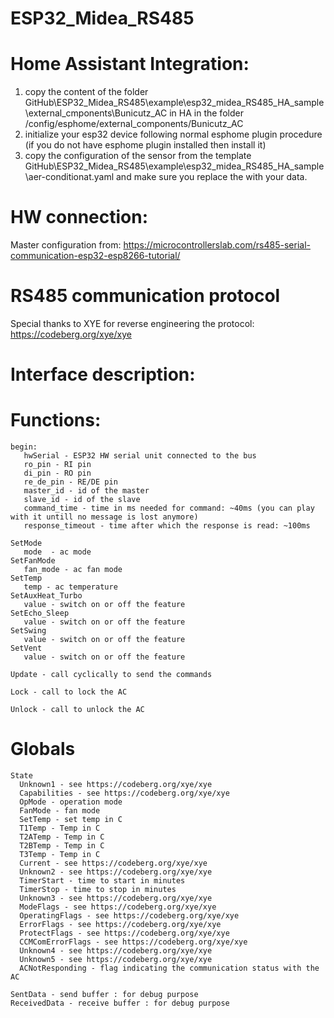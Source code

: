 # ESP32_Midea_RS485

# Home Assistant Integration:

1. copy the content of the folder GitHub\ESP32_Midea_RS485\example\esp32_midea_RS485_HA_sample\external_cmponents\Bunicutz_AC in HA in the folder /config/esphome/external_components/Bunicutz_AC
2. initialize your esp32 device following normal esphome plugin procedure (if you do not have esphome plugin installed then install it)
3. copy the configuration of the sensor from the template GitHub\ESP32_Midea_RS485\example\esp32_midea_RS485_HA_sample\aer-conditionat.yaml and make sure you replace the <your data> with your data.

# HW connection:
Master configuration from:
https://microcontrollerslab.com/rs485-serial-communication-esp32-esp8266-tutorial/

# RS485 communication protocol
Special thanks to XYE for reverse engineering the protocol:
https://codeberg.org/xye/xye

# Interface description:

# Functions:
    begin:
       hwSerial - ESP32 HW serial unit connected to the bus
       ro_pin - RI pin
       di_pin - RO pin
       re_de_pin - RE/DE pin
       master_id - id of the master
       slave_id - id of the slave
       command_time - time in ms needed for command: ~40ms (you can play with it untill no message is lost anymore)
       response_timeout - time after which the response is read: ~100ms
       
    SetMode
       mode  - ac mode
    SetFanMode
       fan_mode - ac fan mode
    SetTemp
       temp - ac temperature
    SetAuxHeat_Turbo
       value - switch on or off the feature
    SetEcho_Sleep
       value - switch on or off the feature
    SetSwing
       value - switch on or off the feature
    SetVent
       value - switch on or off the feature
    
    Update - call cyclically to send the commands
    
    Lock - call to lock the AC
    
    Unlock - call to unlock the AC

# Globals
    State
      Unknown1 - see https://codeberg.org/xye/xye
      Capabilities - see https://codeberg.org/xye/xye
      OpMode - operation mode
      FanMode - fan mode
      SetTemp - set temp in C
      T1Temp - Temp in C
      T2ATemp - Temp in C
      T2BTemp - Temp in C
      T3Temp - Temp in C
      Current - see https://codeberg.org/xye/xye
      Unknown2 - see https://codeberg.org/xye/xye
      TimerStart - time to start in minutes
      TimerStop - time to stop in minutes
      Unknown3 - see https://codeberg.org/xye/xye
      ModeFlags - see https://codeberg.org/xye/xye
      OperatingFlags - see https://codeberg.org/xye/xye
      ErrorFlags - see https://codeberg.org/xye/xye
      ProtectFlags - see https://codeberg.org/xye/xye
      CCMComErrorFlags - see https://codeberg.org/xye/xye
      Unknown4 - see https://codeberg.org/xye/xye
      Unknown5 - see https://codeberg.org/xye/xye
      ACNotResponding - flag indicating the communication status with the AC
      
    SentData - send buffer : for debug purpose
    ReceivedData - receive buffer : for debug purpose



